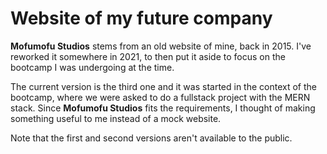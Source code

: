 # Website of my future company

**Mofumofu Studios** stems from an old website of mine, back in 2015. I've reworked it somewhere in 2021, to then put it aside to focus on the bootcamp I was undergoing at the time.

The current version is the third one and it was started in the context of the bootcamp, where we were asked to do a fullstack project with the MERN stack. Since **Mofumofu Studios** fits the requirements, I thought of making something useful to me instead of a mock website.

Note that the first and second versions aren't available to the public.

